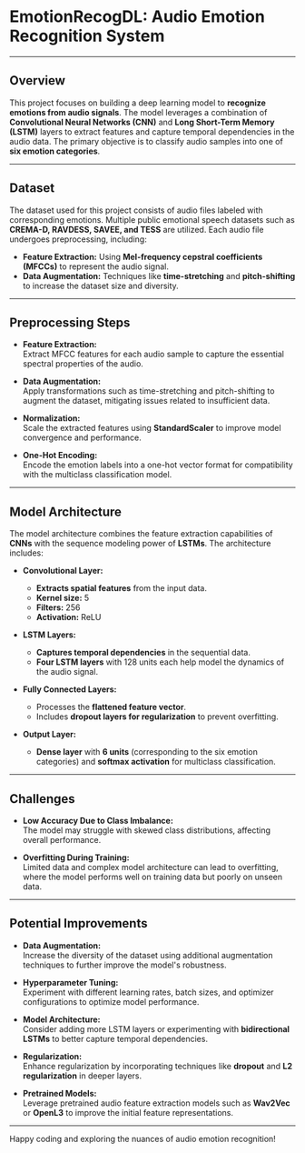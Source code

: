 # EmotionRecogDL: Audio Emotion Recognition System

---

## **Overview**

This project focuses on building a deep learning model to **recognize emotions from audio signals**. The model leverages a combination of **Convolutional Neural Networks (CNN)** and **Long Short-Term Memory (LSTM)** layers to extract features and capture temporal dependencies in the audio data. The primary objective is to classify audio samples into one of **six emotion categories**.

---

## **Dataset**

The dataset used for this project consists of audio files labeled with corresponding emotions. Multiple public emotional speech datasets such as **CREMA-D, RAVDESS, SAVEE, and TESS** are utilized. Each audio file undergoes preprocessing, including:

- **Feature Extraction:** Using **Mel-frequency cepstral coefficients (MFCCs)** to represent the audio signal.
- **Data Augmentation:** Techniques like **time-stretching** and **pitch-shifting** to increase the dataset size and diversity.

---

## **Preprocessing Steps**

- **Feature Extraction:**  
  Extract MFCC features for each audio sample to capture the essential spectral properties of the audio.

- **Data Augmentation:**  
  Apply transformations such as time-stretching and pitch-shifting to augment the dataset, mitigating issues related to insufficient data.

- **Normalization:**  
  Scale the extracted features using **StandardScaler** to improve model convergence and performance.

- **One-Hot Encoding:**  
  Encode the emotion labels into a one-hot vector format for compatibility with the multiclass classification model.

---

## **Model Architecture**

The model architecture combines the feature extraction capabilities of **CNNs** with the sequence modeling power of **LSTMs**. The architecture includes:

- **Convolutional Layer:**  
  - **Extracts spatial features** from the input data.  
  - **Kernel size:** 5  
  - **Filters:** 256  
  - **Activation:** ReLU

- **LSTM Layers:**  
  - **Captures temporal dependencies** in the sequential data.  
  - **Four LSTM layers** with 128 units each help model the dynamics of the audio signal.

- **Fully Connected Layers:**  
  - Processes the **flattened feature vector**.  
  - Includes **dropout layers for regularization** to prevent overfitting.

- **Output Layer:**  
  - **Dense layer** with **6 units** (corresponding to the six emotion categories) and **softmax activation** for multiclass classification.

---

## **Challenges**

- **Low Accuracy Due to Class Imbalance:**  
  The model may struggle with skewed class distributions, affecting overall performance.

- **Overfitting During Training:**  
  Limited data and complex model architecture can lead to overfitting, where the model performs well on training data but poorly on unseen data.

---

## **Potential Improvements**

- **Data Augmentation:**  
  Increase the diversity of the dataset using additional augmentation techniques to further improve the model's robustness.

- **Hyperparameter Tuning:**  
  Experiment with different learning rates, batch sizes, and optimizer configurations to optimize model performance.

- **Model Architecture:**  
  Consider adding more LSTM layers or experimenting with **bidirectional LSTMs** to better capture temporal dependencies.

- **Regularization:**  
  Enhance regularization by incorporating techniques like **dropout** and **L2 regularization** in deeper layers.

- **Pretrained Models:**  
  Leverage pretrained audio feature extraction models such as **Wav2Vec** or **OpenL3** to improve the initial feature representations.

---

Happy coding and exploring the nuances of audio emotion recognition!

